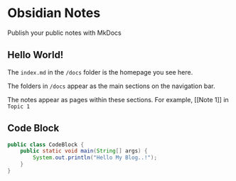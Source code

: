 # Obsidian Notes

Publish your public notes with MkDocs

## Hello World!

The `index.md` in the `/docs` folder is the homepage you see here.

The folders in `/docs` appear as the main sections on the navigation bar.

The notes appear as pages within these sections. For example, [[Note 1]] in `Topic 1`

## Code Block

```java
public class CodeBlock {
    public static void main(String[] args) {
        System.out.println("Hello My Blog..!");
    }
}
```
